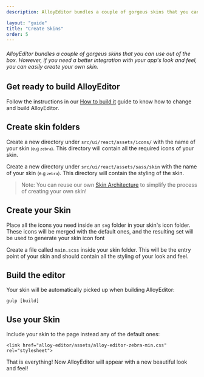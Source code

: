 ```yaml
---
description: AlloyEditor bundles a couple of gorgeus skins that you can use out of the box. However, if you need a better integration with your app's look and feel, you can easily create your own skin.

layout: "guide"
title: "Create Skins"
order: 5
---
```


###### AlloyEditor bundles a couple of gorgeus skins that you can use out of the box. However, if you need a better integration with your app's look and feel, you can easily create your own skin.

<article id="article1">

## Get ready to build AlloyEditor

<p>Follow the instructions in our <a href="/docs/use/how_to_build_it.html">How to build it</a> guide to know how to change and build AlloyEditor.</p>

</article>

<article id="article2">

## Create skin folders

<p>Create a new directory under <code>src/ui/react/assets/icons/</code> with the name of your skin <small>(e.g <code>zebra</code>)</small>. This directory will contain all the required icons of your skin.</p>

<p>Create a new directory under <code>src/ui/react/assets/sass/skin</code> with the name of your skin <small>(e.g <code>zebra</code>)</small>. This directory will contain the styling of the skin.</p>


> Note: You can reuse our own <a href="/docs/use/skins.html">Skin Architecture</a> to simplify the process of creating your own skin!

</article>

<article id="article3">

## Create your Skin

<p>Place all the icons you need inside an <code>svg</code> folder in your skin's icon folder. These icons will be merged with the default ones, and the resulting set will be used to generate your skin icon font</p>

<p>Create a file called <code>main.scss</code> inside your skin folder. This will be the entry point of your skin and should contain all the styling of your look and feel.</p>

</article>

<article id="article4">

## Build the editor

<span class="code-header">Your skin will be automatically picked up when building AlloyEditor:</span>

```text/x-sh
gulp [build]
```

</article>

<article id="article5">

## Use your Skin

<span class="code-header">Include your skin to the page instead any of the default ones:</span>

```text/html
<link href="alloy-editor/assets/alloy-editor-zebra-min.css" rel="stylesheet">
```

<p>That is everything! Now AlloyEditor will appear with a new beautiful look and feel!</p>

</article>